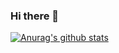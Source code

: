 ### Hi there 👋
[![Anurag's github stats](https://github-readme-stats.vercel.app/api?username=qiushangzhe)](https://github.com/anuraghazra/github-readme-stats)

<!--
**qiushangzhe/qiushangzhe** is a ✨ _special_ ✨ repository because its `README.md` (this file) appears on your GitHub profile.

Here are some ideas to get you started:

- 🔭 I’m currently working on ...
- 🌱 I’m currently learning ...
- 👯 I’m looking to collaborate on ...
- 🤔 I’m looking for help with ...
- 💬 Ask me about ...
- 📫 How to reach me: ...
- 😄 Pronouns: ...
- ⚡ Fun fact: ...
-->



